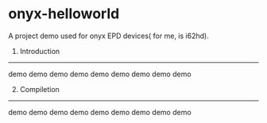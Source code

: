 onyx-helloworld
===============

A project demo used for onyx EPD devices( for me, is i62hd).


1. Introduction
---------------
demo demo demo demo demo demo demo demo demo 


2. Compiletion
---------------
demo demo demo demo demo demo demo demo demo 

